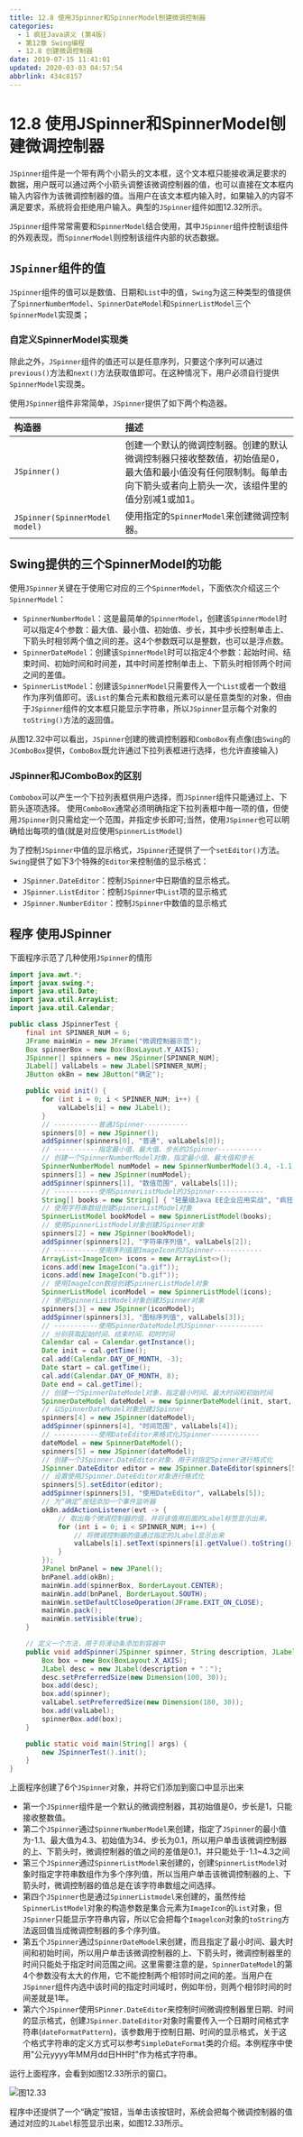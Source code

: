 ```yaml
---
title: 12.8 使用JSpinner和SpinnerModel刨建微调控制器
categories: 
  - 1 疯狂Java讲义 (第4版)
  - 第12章 Swing编程
  - 12.8 创建微调控制器
date: 2019-07-15 11:41:01
updated: 2020-03-03 04:57:54
abbrlink: 434c8157
---
```

# 12.8 使用JSpinner和SpinnerModel刨建微调控制器
`JSpinner`组件是一个带有两个小箭头的文本框，这个文本框只能接收满足要求的数据，用户既可以通过两个小箭头调整该微调控制器的值，也可以直接在文本框内输入内容作为该微调控制器的值。当用户在该文本框内输入时，如果输入的内容不满足要求，系统将会拒绝用户输入。典型的`JSpinner`组件如图12.32所示。

`JSpinner`组件常常需要和`SpinnerModel`结合使用，其中`JSpinner`组件控制该组件的外观表现，而`SpinnerModel`则控制该组件内部的状态数据。
## `JSpinner`组件的值
`JSpinner`组件的值可以是数值、日期和`List`中的值，`Swing`为这三种类型的值提供了`SpinnerNumberModel`、`SpinnerDateModel`和`SpinnerListModel`三个`SpinnerModel`实现类；

### 自定义SpinnerModel实现类
除此之外，`JSpinner`组件的值还可以是任意序列，只要这个序列可以通过`previous()`方法和`next()`方法获取值即可。在这种情况下，用户必须自行提供`SpinnerModel`实现类。

使用`JSpinner`组件非常简单，`JSpinner`提供了如下两个构造器。

|构造器|描述|
|:--|:--|
|`JSpinner()`|创建一个默认的微调控制器。创建的默认微调控制器只接收整数值，初始值是0，最大值和最小值没有任何限制制。每单击向下箭头或者向上箭头一次，该组件里的值分别减1或加1。|
|`JSpinner(SpinnerModel model)`|使用指定的`SpinnerModel`来创建微调控制器。|

## Swing提供的三个SpinnerModel的功能
使用`JSpinner`关键在于使用它对应的三个`SpinnerModel`，下面依次介绍这三个`SpinnerModel`：
- `SpinnerNumberModel`：这是最简单的`SpinnerModel`，创建该`SpinnerModel`时可以指定4个参数：最大值、最小值、初始值、步长，其中步长控制单击上、下箭头时相邻两个值之间的差。这4个参数既可以是整数，也可以是浮点数。
- `SpinnerDateModel`：创建该`SpinnerModel`时可以指定4个参数：起始时间、结束时间、初始时间和时间差，其中时间差控制单击上、下箭头时相邻两个时间之间的差值。
- `SpinnerListModel`：创建该`SpinnerModel`只需要传入一个`List`或者一个数组作为序列值即可。该`List`的集合元素和数组元素可以是任意类型的对象，但由于`JSpinner`组件的文本框只能显示字符串，所以`JSpinner`显示每个对象的`toString()`方法的返回值。

从图12.32中可以看出，`JSpinner`创建的微调控制器和`ComboBox`有点像(由`Swing`的`JComboBox`提供，`ComboBox`既允许通过下拉列表框进行选择，也允许直接输入)
### JSpinner和JComboBox的区别
`Combobox`可以产生一个下拉列表框供用户选择，而`JSpinner`组件只能通过上、下箭头逐项选择。
使用`ComboBox`通常必须明确指定下拉列表框中毎一项的值，但使用`JSpinner`则只需给定一个范围，并指定步长即可;当然，使用`JSpinner`也可以明确给出每项的值(就是对应使用`SpinnerListModel`)



为了控制`JSpinner`中值的显示格式，`JSpinner`还提供了一个`setEditor()`方法。`Swing`提供了如下3个特殊的`Editor`来控制值的显示格式：
- `JSpinner.DateEditor`：控制`JSpinner`中日期值的显示格式。
- `JSpinner.ListEditor`：控制`JSpinner`中`List`项的显示格式
- `JSpinner.NumberEditor`：控制`JSpinner`中数值的显示格式

## 程序 使用JSpinner
下面程序示范了几种使用`JSpinner`的情形
```java
import java.awt.*;
import javax.swing.*;
import java.util.Date;
import java.util.ArrayList;
import java.util.Calendar;

public class JSpinnerTest {
    final int SPINNER_NUM = 6;
    JFrame mainWin = new JFrame("微调控制器示范");
    Box spinnerBox = new Box(BoxLayout.Y_AXIS);
    JSpinner[] spinners = new JSpinner[SPINNER_NUM];
    JLabel[] valLabels = new JLabel[SPINNER_NUM];
    JButton okBn = new JButton("确定");

    public void init() {
        for (int i = 0; i < SPINNER_NUM; i++) {
            valLabels[i] = new JLabel();
        }
        // -----------普通JSpinner-----------
        spinners[0] = new JSpinner();
        addSpinner(spinners[0], "普通", valLabels[0]);
        // -----------指定最小值、最大值、步长的JSpinner-----------
        // 创建一个SpinnerNumberModel对象，指定最小值、最大值和步长
        SpinnerNumberModel numModel = new SpinnerNumberModel(3.4, -1.1, 4.3, 0.1);
        spinners[1] = new JSpinner(numModel);
        addSpinner(spinners[1], "数值范围", valLabels[1]);
        // -----------使用SpinnerListModel的JSpinner------------
        String[] books = new String[] { "轻量级Java EE企业应用实战", "疯狂Java讲义", "疯狂Ajax讲义" };
        // 使用字符串数组创建SpinnerListModel对象
        SpinnerListModel bookModel = new SpinnerListModel(books);
        // 使用SpinnerListModel对象创建JSpinner对象
        spinners[2] = new JSpinner(bookModel);
        addSpinner(spinners[2], "字符串序列值", valLabels[2]);
        // -----------使用序列值是ImageIcon的JSpinner------------
        ArrayList<ImageIcon> icons = new ArrayList<>();
        icons.add(new ImageIcon("a.gif"));
        icons.add(new ImageIcon("b.gif"));
        // 使用ImageIcon数组创建SpinnerListModel对象
        SpinnerListModel iconModel = new SpinnerListModel(icons);
        // 使用SpinnerListModel对象创建JSpinner对象
        spinners[3] = new JSpinner(iconModel);
        addSpinner(spinners[3], "图标序列值", valLabels[3]);
        // -----------使用SpinnerDateModel的JSpinner------------
        // 分别获取起始时间、结束时间、初时时间
        Calendar cal = Calendar.getInstance();
        Date init = cal.getTime();
        cal.add(Calendar.DAY_OF_MONTH, -3);
        Date start = cal.getTime();
        cal.add(Calendar.DAY_OF_MONTH, 8);
        Date end = cal.getTime();
        // 创建一个SpinnerDateModel对象，指定最小时间、最大时间和初始时间
        SpinnerDateModel dateModel = new SpinnerDateModel(init, start, end, Calendar.HOUR_OF_DAY);
        // 以SpinnerDateModel对象创建JSpinner
        spinners[4] = new JSpinner(dateModel);
        addSpinner(spinners[4], "时间范围", valLabels[4]);
        // -----------使用DateEditor来格式化JSpinner------------
        dateModel = new SpinnerDateModel();
        spinners[5] = new JSpinner(dateModel);
        // 创建一个JSpinner.DateEditor对象，用于对指定Spinner进行格式化
        JSpinner.DateEditor editor = new JSpinner.DateEditor(spinners[5], "公元yyyy年MM月dd日 HH时");
        // 设置使用JSpinner.DateEditor对象进行格式化
        spinners[5].setEditor(editor);
        addSpinner(spinners[5], "使用DateEditor", valLabels[5]);
        // 为“确定”按钮添加一个事件监听器
        okBn.addActionListener(evt -> {
            // 取出每个微调控制器的值，并将该值用后面的Label标签显示出来。
            for (int i = 0; i < SPINNER_NUM; i++) {
                // 将微调控制器的值通过指定的JLabel显示出来
                valLabels[i].setText(spinners[i].getValue().toString());
            }
        });
        JPanel bnPanel = new JPanel();
        bnPanel.add(okBn);
        mainWin.add(spinnerBox, BorderLayout.CENTER);
        mainWin.add(bnPanel, BorderLayout.SOUTH);
        mainWin.setDefaultCloseOperation(JFrame.EXIT_ON_CLOSE);
        mainWin.pack();
        mainWin.setVisible(true);
    }

    // 定义一个方法，用于将滑动条添加到容器中
    public void addSpinner(JSpinner spinner, String description, JLabel valLabel) {
        Box box = new Box(BoxLayout.X_AXIS);
        JLabel desc = new JLabel(description + "：");
        desc.setPreferredSize(new Dimension(100, 30));
        box.add(desc);
        box.add(spinner);
        valLabel.setPreferredSize(new Dimension(180, 30));
        box.add(valLabel);
        spinnerBox.add(box);
    }

    public static void main(String[] args) {
        new JSpinnerTest().init();
    }
}
```
上面程序创建了6个`JSpinner`对象，并将它们添加到窗口中显示出来
- 第一个`JSpinner`组件是一个默认的微调控制器，其初始值是0，步长是1，只能接收整数值。
- 第二个`JSpinner`通过`SpinnerNumberModel`来创建，指定了`JSpinner`的最小值为-1.1、最大值为4.3、初始值为34、步长为0.1，所以用户单击该微调控制器的上、下箭头时，微调控制器的值之间的差值是0.1，并只能处于-1.1~4.3之间
- 第三个`JSpinner`通过`SpinnerListModel`来创建的，创建`SpinnerListModel`对象时指定字符串数组作为多个序列值，所以当用户单击该微调控制器的上、下箭头时，微调控制器的值总是在该字符串数组之间选择。
- 第四个`JSpinner`也是通过`SpinnerListmodel`来创建的，虽然传给`SpinnerListModel`对象的构造参数是集合元素为`ImageIcon`的`List`对象，但`JSpinner`只能显示字符串内容，所以它会把每个`Imagelcon`对象的`toString`方法返回值当成微调控制器的多个序列值。
- 第五个`JSpinner`通过`SpinnerDateModel`来创建，而且指定了最小时间、最大时间和初始时间，所以用户单击该微调控制器的上、下箭头时，微调控制器里的时间只能处于指定时间范围之间。这里需要注意的是，`SpinnerDateModel`的第4个参数没有太大的作用，它不能控制两个相邻时间之间的差。当用户在`JSpinner`组件内选中该时间的指定时间域时，例如年份，则两个相邻时间的时间差就是1年。
- 第六个`JSpinner`使用`SPinner.DateEditor`来控制时间微调控制器里日期、时间的显示格式，创建`JSpinner.DateEditor`对象时需要传入一个日期时间格式字符串(`dateFormatPattern`)，该参数用于控制日期、时间的显示格式，关于这个格式字符串的定义方式可以参考`SimpleDateFormat`类的介绍。本例程序中使用"公元yyyy年MM月dd日HH时"作为格式字符串。

运行上面程序，会看到如图12.33所示的窗口。

![图12.33](https://raw.githubusercontent.com/lanlan2017/images/master/CrazyJavaHandout4/Chapter12/12.8/1.png)

程序中还提供了一个“确定”按钮，当单击该按钮时，系统会把每个微调控制器的值通过对应的`JLabel`标签显示出来，如图12.33所示。
<!-- CrazyJavaHandout4/Chapter12/12.8/1 -->
